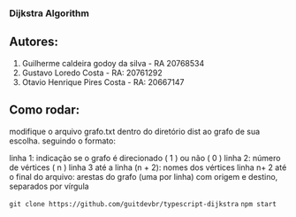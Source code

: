 ### Dijkstra Algorithm

## Autores:

  <ol>
    <li>Guilherme caldeira godoy da silva - RA 20768534</li>
    <li>Gustavo Loredo Costa - RA: 20761292</li>
    <li>Otavio Henrique Pires Costa - RA: 20667147</li>
  </ol>

## Como rodar:

<bold>
  modifique o arquivo grafo.txt dentro do diretório dist ao grafo de sua escolha. seguindo o formato:
</bold>
<p>
  linha 1: indicação se o grafo é direcionado ( 1 ) ou não ( 0 )
  linha 2: número de vértices ( n )
  linha 3 até a linha (n + 2): nomes dos vértices
  linha n+ 2 até o final do arquivo: arestas do grafo (uma por linha) com origem e destino, separados por vírgula
</p>
<code>git clone https://github.com/guitdevbr/typescript-dijkstra</code>
<code>npm start</code>

